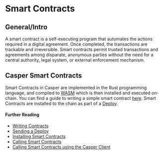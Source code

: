 # Smart Contracts

## General/Intro

A smart contract is a self-executing program that automates the actions required in a digital agreement. Once completed, the transactions are trackable and irreversible. Smart contracts permit trusted transactions and agreements among disparate, anonymous parties without the need for a central authority, legal system, or external enforcement mechanism.

## Casper Smart Contracts

Smart Contracts in Casper are implemented in the Rust programming language, and compiled to [WASM](../concepts/glossary/W.md#webassembly) which is then installed and executed on-chain. You can find a guide to writing a simple smart contract [here](../developers/writing-onchain-code/simple-contract.md). Smart Contracts are installed to the chain as part of a [Deploy](../concepts/glossary/D.md#deploy).


#### Further Reading

- [Writing Contracts](../../casper/developers/writing-onchain-code/simple-contract.md)
- [Sending a Deploy](../developers/dapps/sending-deploys.md)
- [Installing Smart Contracts](../developers/cli/installing-contracts.md)
- [Calling Smart Contracts](../developers/writing-onchain-code/calling-contracts.md)
- [Calling Smart Contracts using the Casper Client](../developers/cli/calling-contracts.md)
